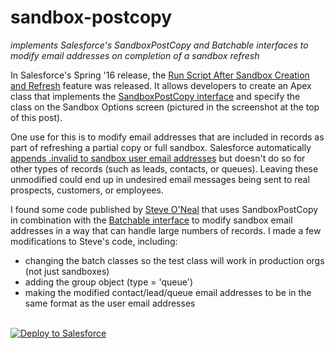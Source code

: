 # sandbox-postcopy
*implements Salesforce's SandboxPostCopy and Batchable interfaces to modify email addresses on completion of a sandbox refresh*

In Salesforce's Spring '16 release, the <a href="https://docs.releasenotes.salesforce.com/en-us/spring16/release-notes/rn_deployment_sandbox_postcopy_script.htm">Run Script After Sandbox Creation and Refresh</a> feature was released. It allows developers to create an Apex class that implements the <a href="https://developer.salesforce.com/docs/atlas.en-us.apexcode.meta/apexcode/apex_interface_System_SandboxPostCopy.htm">SandboxPostCopy interface</a> and specify the class on the Sandbox Options screen (pictured in the screenshot at the top of this post).

One use for this is to modify email addresses that are included in records as part of refreshing a partial copy or full sandbox. Salesforce automatically <a href="https://help.salesforce.com/articleView?id=000333417&type=1">appends .invalid to sandbox user email addresses</a> but doesn't do so for other types of records (such as leads, contacts, or queues). Leaving these unmodified could end up in undesired email messages being sent to real prospects, customers, or employees.

I found some code published by <a href="https://github.com/bc-stephenoneal">Steve O'Neal</a> that uses SandboxPostCopy in combination with the <a href="https://developer.salesforce.com/docs/atlas.en-us.apexcode.meta/apexcode/apex_interface_database_batchable.htm">Batchable interface</a> to modify sandbox email addresses in a way that can handle large numbers of records. I made a few modifications to Steve's code, including:

* changing the batch classes so the test class will work in production orgs (not just sandboxes)
* adding the group object (type = 'queue')
* making the modified contact/lead/queue email addresses to be in the same format as the user email addresses

<br>
<a href="https://githubsfdeploy.herokuapp.com">
  <img alt="Deploy to Salesforce"
       src="https://raw.githubusercontent.com/afawcett/githubsfdeploy/master/deploy.png">
</a>
